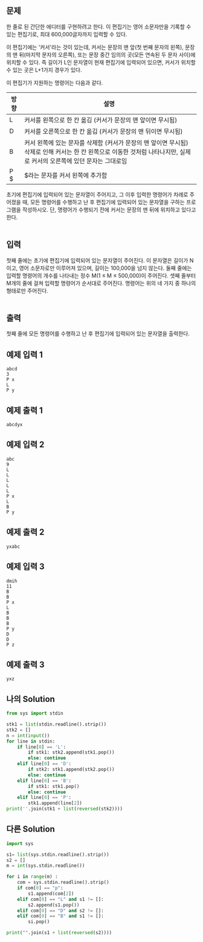 ## 문제

한 줄로 된 간단한 에디터를 구현하려고 한다. 이 편집기는 영어 소문자만을 기록할 수 있는 편집기로, 최대 600,000글자까지 입력할 수 있다.

이 편집기에는 '커서'라는 것이 있는데, 커서는 문장의 맨 앞(첫 번째 문자의 왼쪽), 문장의 맨 뒤(마지막 문자의 오른쪽), 또는 문장 중간 임의의 곳(모든 연속된 두 문자 사이)에 위치할 수 있다. 즉 길이가 L인 문자열이 현재 편집기에 입력되어 있으면, 커서가 위치할 수 있는 곳은 L+1가지 경우가 있다.

이 편집기가 지원하는 명령어는 다음과 같다.

| 방향 | 설명                                                                                                                                                                        |
| ---- | --------------------------------------------------------------------------------------------------------------------------------------------------------------------------- |
| L    | 커서를 왼쪽으로 한 칸 옮김 (커서가 문장의 맨 앞이면 무시됨)                                                                                                                 |
| D    | 커서를 오른쪽으로 한 칸 옮김 (커서가 문장의 맨 뒤이면 무시됨)                                                                                                               |
| B    | 커서 왼쪽에 있는 문자를 삭제함 (커서가 문장의 맨 앞이면 무시됨)<br/>삭제로 인해 커서는 한 칸 왼쪽으로 이동한 것처럼 나타나지만, 실제로 커서의 오른쪽에 있던 문자는 그대로임 |
| P $  | $라는 문자를 커서 왼쪽에 추가함                                                                                                                                             |

초기에 편집기에 입력되어 있는 문자열이 주어지고, 그 이후 입력한 명령어가 차례로 주어졌을 때, 모든 명령어를 수행하고 난 후 편집기에 입력되어 있는 문자열을 구하는 프로그램을 작성하시오. 단, 명령어가 수행되기 전에 커서는 문장의 맨 뒤에 위치하고 있다고 한다.
<br/>
<br/>

## 입력

첫째 줄에는 초기에 편집기에 입력되어 있는 문자열이 주어진다. 이 문자열은 길이가 N이고, 영어 소문자로만 이루어져 있으며, 길이는 100,000을 넘지 않는다. 둘째 줄에는 입력할 명령어의 개수를 나타내는 정수 M(1 ≤ M ≤ 500,000)이 주어진다. 셋째 줄부터 M개의 줄에 걸쳐 입력할 명령어가 순서대로 주어진다. 명령어는 위의 네 가지 중 하나의 형태로만 주어진다.
<br/>
<br/>

## 출력

첫째 줄에 모든 명령어를 수행하고 난 후 편집기에 입력되어 있는 문자열을 출력한다.

## 예제 입력 1

```
abcd
3
P x
L
P y
```

## 예제 출력 1

```
abcdyx
```

## 예제 입력 2

```
abc
9
L
L
L
L
L
P x
L
B
P y
```

## 예제 출력 2

```
yxabc
```

## 예제 입력 3

```
dmih
11
B
B
P x
L
B
B
B
P y
D
D
P z
```

## 예제 출력 3

```
yxz
```

## 나의 Solution

```python
from sys import stdin

stk1 = list(stdin.readline().strip())
stk2 = []
n = int(input())
for line in stdin:
    if line[0] == 'L':
        if stk1: stk2.append(stk1.pop())
        else: continue
    elif line[0] == 'D':
        if stk2: stk1.append(stk2.pop())
        else: continue
    elif line[0] == 'B':
        if stk1: stk1.pop()
        else: continue
    elif line[0] == 'P':
        stk1.append(line[2])
print(''.join(stk1 + list(reversed(stk2))))
```

## 다른 Solution

```python
import sys

s1= list(sys.stdin.readline().strip())
s2 = []
m = int(sys.stdin.readline())

for i in range(m) :
    com = sys.stdin.readline().strip()
    if com[0] == "p":
        s1.append(com[2])
    elif com[0] == "L" and s1 != []:
        s2.append(s1.pop())
    elif com[0] == "D" and s2 != []:
    elif com[0] == "B" and s1 != []:
        si.pop()

print("".join(s1 + list(reversed(s2))))

```
